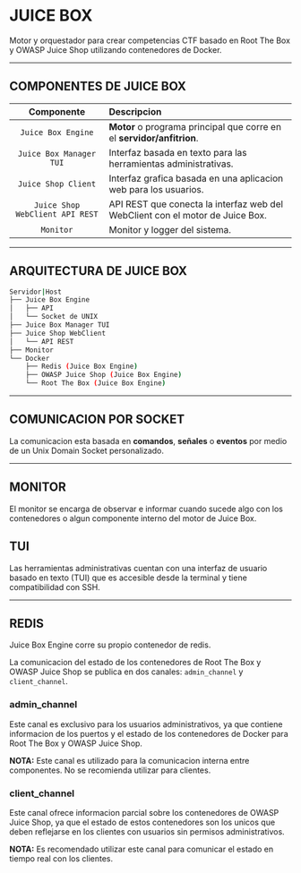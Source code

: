 # JUICE BOX

Motor y orquestador para crear competencias CTF basado en Root The Box y OWASP Juice Shop utilizando contenedores de Docker.

---

## COMPONENTES DE JUICE BOX

|           Componente            | Descripcion                                                                   |
| :-----------------------------: | :---------------------------------------------------------------------------- |
|       `Juice Box Engine`        | **Motor** o programa principal que corre en el **servidor/anfitrion**.        |
|     `Juice Box Manager TUI`     | Interfaz basada en texto para las herramientas administrativas.               |
|       `Juice Shop Client`       | Interfaz grafica basada en una aplicacion web para los usuarios.              |
| `Juice Shop WebClient API REST` | API REST que conecta la interfaz web del WebClient con el motor de Juice Box. |
|            `Monitor`            | Monitor y logger del sistema.                                                 |

---

## ARQUITECTURA DE JUICE BOX

```bash
Servidor|Host
├── Juice Box Engine
│   ├── API
│   └── Socket de UNIX
├── Juice Box Manager TUI
├── Juice Shop WebClient
│   └── API REST
├── Monitor
└── Docker
    ├── Redis (Juice Box Engine)
    ├── OWASP Juice Shop (Juice Box Engine)
    └── Root The Box (Juice Box Engine)
```

---

## COMUNICACION POR SOCKET

La comunicacion esta basada en **comandos**, **señales** o **eventos** por medio de un Unix Domain Socket personalizado.

---

## MONITOR

El monitor se encarga de observar e informar cuando sucede algo con los contenedores o algun componente interno del motor de Juice Box.

## TUI

Las herramientas administrativas cuentan con una interfaz de usuario basado en texto (TUI) que es accesible desde la terminal y tiene compatibilidad con SSH.

---

## REDIS

Juice Box Engine corre su propio contenedor de redis.

La comunicacion del estado de los contenedores de Root The Box y OWASP Juice Shop se publica en dos canales: `admin_channel` y `client_channel`.

### admin_channel

Este canal es exclusivo para los usuarios administrativos, ya que contiene informacion de los puertos y el estado de los contenedores de Docker para Root The Box y OWASP Juice Shop.

**NOTA:** Este canal es utilizado para la comunicacion interna entre componentes. No se recomienda utilizar para clientes.

### client_channel

Este canal ofrece informacion parcial sobre los contenedores de OWASP Juice Shop, ya que el estado de estos contenedores son los unicos que deben reflejarse en los clientes con usuarios sin permisos administrativos.

**NOTA:** Es recomendado utilizar este canal para comunicar el estado en tiempo real con los clientes.
